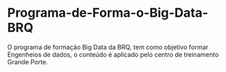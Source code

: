 # Programa-de-Forma-o-Big-Data-BRQ
O programa de formação Big Data da BRQ,  tem como objetivo formar Engenheios de dados, o conteúdo é aplicado pelo centro de treinamento Grande Porte.
